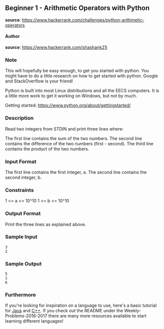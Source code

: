 ## Beginner 1 - Arithmetic Operators with Python
__source__:
https://www.hackerrank.com/challenges/python-arithmetic-operators
#### Author
__source__:
https://www.hackerrank.com/shashank21j

### Note
This will hopefully be easy enough, to get you started with python.  You might
have to do a little research on how to get started with python.  Google and
StackOverflow is your friend!

Python is built into most Linux distributions and all the EECS computers.
It is a little more work to get it working on Windows, but not by much.

Getting started:
https://www.python.org/about/gettingstarted/

### Description
Read two integers from STDIN and print three lines where:

The first line contains the sum of the two numbers.
The second line contains the difference of the two numbers (first - second).
The third line contains the product of the two numbers.

### Input Format
The first line contains the first integer, a. The second line contains the second integer, b.

### Constraints
1 <= a <= 10^10
1 <= b <= 10^10

### Output Format
Print the three lines as explained above.

### Sample Input
```
3
2
```

### Sample Output
```
5
1
6
```

### Furthermore
If you're looking for inspiration on a language to use, here's a basic tutorial
for [Java](http://www.codeproject.com/Articles/2853/Java-Basics-Input-and-Output)
and [C++](http://www.cplusplus.com/doc/tutorial/basic_io/).  If you check out
the README under the Weekly-Problems-2016-2017 there are many more resources
available to start learning different languages!
